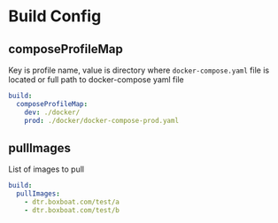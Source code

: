 # Build Config

## composeProfileMap

Key is profile name, value is directory where `docker-compose.yaml` file is located or full path to docker-compose yaml file

```yaml
build:
  composeProfileMap:
    dev: ./docker/
    prod: ./docker/docker-compose-prod.yaml
```

## pullImages

List of images to pull

```yaml
build:
  pullImages:
    - dtr.boxboat.com/test/a
    - dtr.boxboat.com/test/b
```
